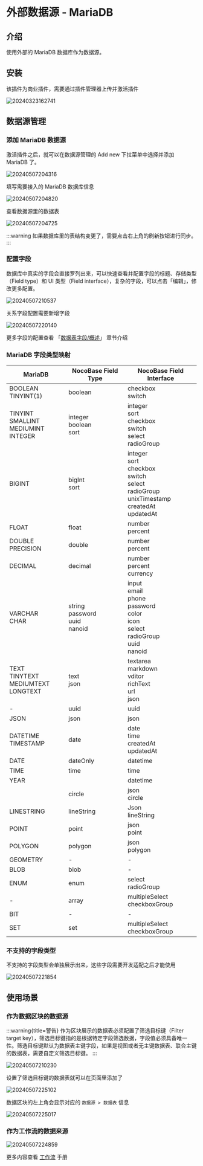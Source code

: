 # 外部数据源 - MariaDB

<PluginInfo commercial="true" name="data-source-external-mariadb"></PluginInfo>

## 介绍

使用外部的 MariaDB 数据库作为数据源。

## 安装

该插件为商业插件，需要通过插件管理器上传并激活插件

![20240323162741](https://static-docs.nocobase.com/20240323162741.png)

## 数据源管理

### 添加 MariaDB 数据源

激活插件之后，就可以在数据源管理的 Add new 下拉菜单中选择并添加 MariaDB 了。

![20240507204316](https://static-docs.nocobase.com/20240507204316.png)

填写需要接入的 MariaDB 数据库信息

![20240507204820](https://static-docs.nocobase.com/20240507204820.png)

查看数据源里的数据表

![20240507204725](https://static-docs.nocobase.com/20240507204725.png)

:::warning
如果数据库里的表结构变更了，需要点击右上角的刷新按钮进行同步。
:::

### 配置字段

数据库中真实的字段会直接罗列出来，可以快速查看并配置字段的标题、存储类型（Field type）和 UI 类型（Field interface），复杂的字段，可以点击「编辑」，修改更多配置。

![20240507210537](https://static-docs.nocobase.com/20240507210537.png)

关系字段配置需要新增字段

![20240507220140](https://static-docs.nocobase.com/20240507220140.png)

更多字段的配置查看 「[数据表字段/概述](/handbook/data-modeling/collection-fields)」 章节介绍

### MariaDB 字段类型映射

| MariaDB | NocoBase Field Type | NocoBase Field Interface |
|  -------------------------------  |  ------------------------  |  ------------------------------------------------------------------------  |
| BOOLEAN<br/>TINYINT(1) | boolean | checkbox <br/> switch |
| TINYINT<br/>SMALLINT<br/>MEDIUMINT<br/>INTEGER | integer<br/>boolean<br/>sort | integer<br/>sort<br/>checkbox<br/>switch<br/>select<br/>radioGroup |
| BIGINT | bigInt<br/>sort | integer<br/>sort<br/>checkbox<br/>switch<br/>select<br/>radioGroup<br/>unixTimestamp<br/>createdAt<br/>updatedAt |
| FLOAT | float | number<br/>percent |
| DOUBLE PRECISION | double | number<br/>percent |
| DECIMAL | decimal | number<br/>percent<br/>currency |
| VARCHAR<br/>CHAR | string<br/>password<br/>uuid<br/>nanoid | input<br/>email<br/>phone<br/>password<br/>color<br/>icon<br/>select<br/>radioGroup<br/>uuid<br/>nanoid |
| TEXT<br/>TINYTEXT<br/>MEDIUMTEXT<br/>LONGTEXT | text<br/>json | textarea<br/>markdown<br/>vditor<br/>richText<br/>url<br/>json |
| - | uuid | uuid |
| JSON | json | json |
| DATETIME<br/>TIMESTAMP | date | date<br/>time<br/>createdAt<br/>updatedAt |
| DATE | dateOnly | datetime |
| TIME | time | time |
| YEAR |  | datetime |
|  | circle | json<br/>circle |
| LINESTRING | lineString | Json<br/>lineString |
| POINT | point | json<br/>point |
| POLYGON | polygon | json<br/>polygon |
| GEOMETRY |  -  |  -  |
| BLOB | blob |  -  |
| ENUM | enum | select<br/>radioGroup |
|  -  | array | multipleSelect<br/>checkboxGroup |
| BIT | - | - |
| SET | set | multipleSelect<br/>checkboxGroup |

### 不支持的字段类型

不支持的字段类型会单独展示出来，这些字段需要开发适配之后才能使用

![20240507221854](https://static-docs.nocobase.com/20240507221854.png)

## 使用场景

### 作为数据区块的数据源

:::warning{title=警告}
作为区块展示的数据表必须配置了筛选目标键（Filter target key），筛选目标键指的是根据特定字段筛选数据，字段值必须具备唯一性。筛选目标键默认为数据表主键字段，如果是视图或者无主键数据表、联合主键的数据表，需要自定义筛选目标键。
:::

![20240507210230](https://static-docs.nocobase.com/20240507210230.png)

设置了筛选目标键的数据表就可以在页面里添加了

![20240507225102](https://static-docs.nocobase.com/20240507225102.png)

数据区块的左上角会显示对应的 `数据源 > 数据表` 信息

![20240507225017](https://static-docs.nocobase.com/20240507225017.png)

### 作为工作流的数据来源

![20240507224859](https://static-docs.nocobase.com/20240507224859.png)

更多内容查看 [工作流](/handbook/workflow) 手册